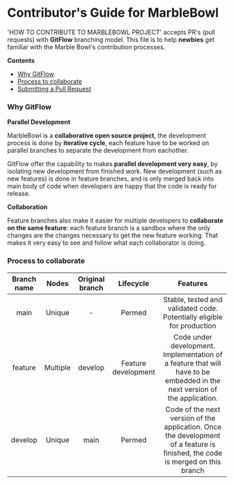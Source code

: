 # Contributor's Guide for MarbleBowl

'HOW TO CONTRIBUTE TO MARBLEBOWL PROJECT' accepts PR's (pull requests) with **GitFlow** branching model.
This file is to help **newbies** get familiar with the Marble Bowl's contribution processes.

**Contents**

- [Why GitFlow](#why-gitflow)
- [Process to collaborate](#process-to-collaborate)
- [Submitting a Pull Request](#submitting-a-pull-request)


### Why GitFlow

**Parallel Development**

MarbleBowl is a **collaborative open source project**, the development process is done by **iterative cycle**, each feature have to be worked on parallel branches to separate the development from eachother.

GitFlow offer the capability to makes **parallel development very easy**, by isolating new development from finished work. New development (such as new features) is done in feature branches, and is only merged back into main body of code when developers are happy that the code is ready for release.

**Collaboration**

Feature branches also make it easier for multiple developers to **collaborate on the same feature**: each feature branch is a sandbox where the only changes are the changes necessary to get the new feature working. That makes it very easy to see and follow what each collaborator is doing.

### Process to collaborate

| Branch name| Nodes | Original branch | Lifecycle | Features | 
| :---: | :---: | :---: | :---: | :---: | 
| main | Unique | - | Permed | Stable, tested and validated code. Potentially eligible for production | 
| feature | Multiple | develop | Feature development | Code under development. Implementation of a feature that will have to be embedded in the next version of the application.  | 
| develop | Unique | main | Permed | Code of the next version of the application. Once the development of a feature is finished, the code is merged on this branch | 

